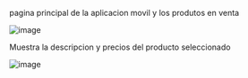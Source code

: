 pagina principal de la aplicacion movil y los produtos en venta

![image](https://github.com/user-attachments/assets/6d2f5169-04d9-4e78-a9b7-1c35cb1c3472)


Muestra la descripcion y precios del producto seleccionado

![image](https://github.com/user-attachments/assets/6b31f1dd-1e0f-4e35-837d-0e4c8e605625)

